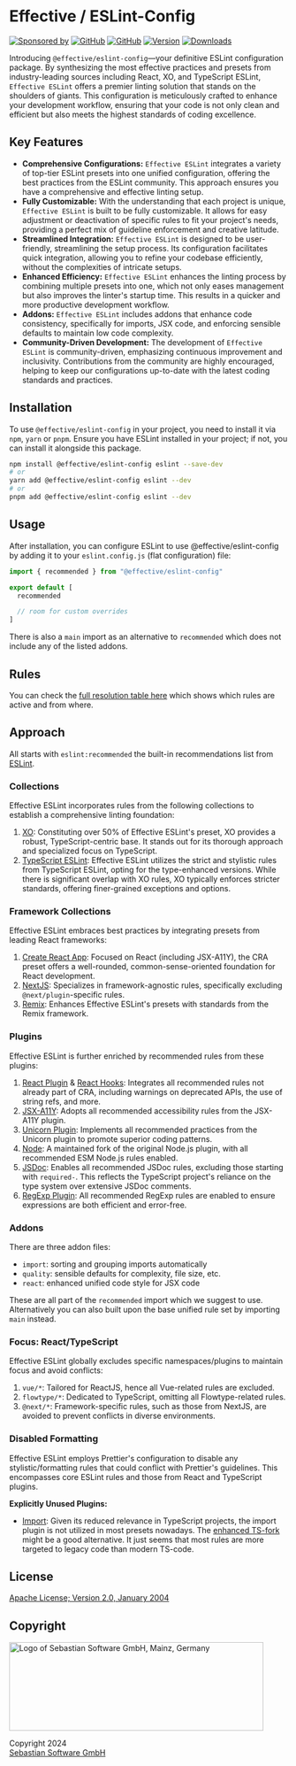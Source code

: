 # Effective / ESLint-Config

[![Sponsored by][sponsor-img]][sponsor] [![GitHub][github-license-img]][github] [![GitHub][github-stars-img]][github] [![Version][npm-version-img]][npm] [![Downloads][npm-downloads-img]][npm]

Introducing `@effective/eslint-config`—your definitive ESLint configuration package. By synthesizing the most effective practices and presets from industry-leading sources including React, XO, and TypeScript ESLint, `Effective ESLint` offers a premier linting solution that stands on the shoulders of giants. This configuration is meticulously crafted to enhance your development workflow, ensuring that your code is not only clean and efficient but also meets the highest standards of coding excellence.

[sponsor]: https://www.sebastian-software.de
[sponsor-img]: https://badgen.net/badge/Sponsored%20by/Sebastian%20Software/c41e54
[npm]: https://www.npmjs.com/package/@effective/eslint-config
[npm-downloads-img]: https://badgen.net/npm/dm/@effective/eslint-config
[npm-version-img]: https://badgen.net/npm/v/@effective/eslint-config
[github]: https://github.com/sebastian-software/effective-eslint-config
[github-stars-img]: https://badgen.net/github/stars/sebastian-software/effective-eslint-config
[github-license-img]: https://badgen.net/github/license/sebastian-software/effective-eslint-config

## Key Features

- **Comprehensive Configurations:** `Effective ESLint` integrates a variety of top-tier ESLint presets into one unified configuration, offering the best practices from the ESLint community. This approach ensures you have a comprehensive and effective linting setup.
- **Fully Customizable:** With the understanding that each project is unique, `Effective ESLint` is built to be fully customizable. It allows for easy adjustment or deactivation of specific rules to fit your project's needs, providing a perfect mix of guideline enforcement and creative latitude.
- **Streamlined Integration:** `Effective ESLint` is designed to be user-friendly, streamlining the setup process. Its configuration facilitates quick integration, allowing you to refine your codebase efficiently, without the complexities of intricate setups.
- **Enhanced Efficiency:** `Effective ESLint` enhances the linting process by combining multiple presets into one, which not only eases management but also improves the linter's startup time. This results in a quicker and more productive development workflow.
- **Addons:** `Effective ESLint` includes addons that enhance code consistency, specifically for imports, JSX code, and enforcing sensible defaults to maintain low code complexity.
- **Community-Driven Development:** The development of `Effective ESLint` is community-driven, emphasizing continuous improvement and inclusivity. Contributions from the community are highly encouraged, helping to keep our configurations up-to-date with the latest coding standards and practices.

## Installation

To use `@effective/eslint-config` in your project, you need to install it via `npm`, `yarn` or `pnpm`. Ensure you have ESLint installed in your project; if not, you can install it alongside this package.

```bash
npm install @effective/eslint-config eslint --save-dev
# or
yarn add @effective/eslint-config eslint --dev
# or
pnpm add @effective/eslint-config eslint --dev
```

## Usage

After installation, you can configure ESLint to use @effective/eslint-config by adding it to your `eslint.config.js` (flat configuration) file:

```js
import { recommended } from "@effective/eslint-config"

export default [
  recommended

  // room for custom overrides
]
```

There is also a `main` import as an alternative to `recommended` which does not include any of the listed addons.

## Rules

You can check the [full resolution table here](generated/rules.md) which shows which rules are active and from where.

## Approach

All starts with `eslint:recommended` the built-in recommendations list from [ESLint](https://eslint.org).

### Collections

Effective ESLint incorporates rules from the following collections to establish a comprehensive linting foundation:

1. [XO](https://github.com/xojs/eslint-config-xo): Constituting over 50% of Effective ESLint's preset, XO provides a robust, TypeScript-centric base. It stands out for its thorough approach and specialized focus on TypeScript.
2. [TypeScript ESLint](https://typescript-eslint.io/linting/configs/): Effective ESLint utilizes the strict and stylistic rules from TypeScript ESLint, opting for the type-enhanced versions. While there is significant overlap with XO rules, XO typically enforces stricter standards, offering finer-grained exceptions and options.

### Framework Collections

Effective ESLint embraces best practices by integrating presets from leading React frameworks:

1. [Create React App](https://create-react-app.dev/): Focused on React (including JSX-A11Y), the CRA preset offers a well-rounded, common-sense-oriented foundation for React development.
2. [NextJS](https://www.npmjs.com/package/eslint-config-next): Specializes in framework-agnostic rules, specifically excluding `@next/plugin`-specific rules.
3. [Remix](https://www.npmjs.com/package/@remix-run/eslint-config): Enhances Effective ESLint's presets with standards from the Remix framework.

### Plugins

Effective ESLint is further enriched by recommended rules from these plugins:

1. [React Plugin](https://www.npmjs.com/package/eslint-plugin-react) & [React Hooks](https://www.npmjs.com/package/eslint-plugin-react-hooks): Integrates all recommended rules not already part of CRA, including warnings on deprecated APIs, the use of string refs, and more.
2. [JSX-A11Y](https://github.com/jsx-eslint/eslint-plugin-jsx-a11y): Adopts all recommended accessibility rules from the JSX-A11Y plugin.
3. [Unicorn Plugin](https://github.com/sindresorhus/eslint-plugin-unicorn): Implements all recommended practices from the Unicorn plugin to promote superior coding patterns.
4. [Node](https://www.npmjs.com/package/eslint-plugin-n): A maintained fork of the original Node.js plugin, with all recommended ESM Node.js rules enabled.
5. [JSDoc](https://github.com/gajus/eslint-plugin-jsdoc): Enables all recommended JSDoc rules, excluding those starting with `required-`. This reflects the TypeScript project's reliance on the type system over extensive JSDoc comments.
6. [RegExp Plugin](https://www.npmjs.com/package/eslint-plugin-regexp): All recommended RegExp rules are enabled to ensure expressions are both efficient and error-free.

### Addons

There are three addon files:

- `import`: sorting and grouping imports automatically
- `quality`: sensible defaults for complexity, file size, etc.
- `react`: enhanced unified code style for JSX code

These are all part of the `recommended` import which we suggest to use. Alternatively you can also built upon the base unified rule set by importing `main` instead.

### Focus: React/TypeScript

Effective ESLint globally excludes specific namespaces/plugins to maintain focus and avoid conflicts:

1. `vue/*`: Tailored for ReactJS, hence all Vue-related rules are excluded.
2. `flowtype/*`: Dedicated to TypeScript, omitting all Flowtype-related rules.
3. `@next/*`: Framework-specific rules, such as those from NextJS, are avoided to prevent conflicts in diverse environments.

### Disabled Formatting

Effective ESLint employs Prettier's configuration to disable any stylistic/formatting rules that could conflict with Prettier's guidelines. This encompasses core ESLint rules and those from React and TypeScript plugins.

**Explicitly Unused Plugins:**

- [Import](https://www.npmjs.com/package/eslint-plugin-import): Given its reduced relevance in TypeScript projects, the import plugin is not utilized in most presets nowadays. The [enhanced TS-fork](https://github.com/un-ts/eslint-plugin-import-x) might be a good alternative. It just seems that most rules are more targeted to legacy code than modern TS-code.

## License

[Apache License; Version 2.0, January 2004](http://www.apache.org/licenses/LICENSE-2.0)

## Copyright

<img src="https://cdn.rawgit.com/sebastian-software/sebastian-software-brand/0d4ec9d6/sebastiansoftware-en.svg" alt="Logo of Sebastian Software GmbH, Mainz, Germany" width="460" height="160"/>

Copyright 2024<br/>[Sebastian Software GmbH](https://www.sebastian-software.de)

